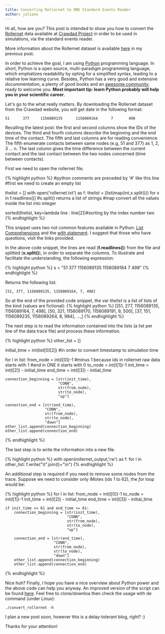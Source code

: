```yaml
---
title: Converting Rollernet to ONE Standard Events Reader
author: juliano
---
```


Hi all, how are you?
This post is intended to show you how to convert the [Rollernet](http://www-rp.lip6.fr/rollernet/en/index.html) data available at [Crawdad Project](http://crawdad.org/) in order to be used in simulations, via the standard events reader.

More information about the Rollernet dataset is available [here](../notes-on-traces-2-rollernet/) in my previous post.

In order to achieve the goal, I am using [Python](https://www.python.org/) programming language. In short, Python is a open source, multi-paradigm programming language, which emphatizes readability by opting for a simplified syntax, leading to a relative low learning curve. Besides, Python has a very good and extensive docummentation, a plenty of good books and an [awesome community](https://www.python.org/community/), ready to welcome you. **Most important tip: learn Python probably will help you in your scientific career**.

Let's go to the what really matters. By downloading the Rollernet dataset from the Crawdad website, you will get date in the following format:

    51      377     1156089135      1156089164      7       498

Recalling the latest post: the first and second columns show the IDs of the devices. The third and fourth columns describe the beginning and the end time of the contact. The fifth and last columns are for reading convenience. The fifth enumerate contacts between same nodes (e.g, 51 and 377) as 1, 2, 3 ... n. The last column gives the time difference between the current contact and the last contact between the two nodes concerned (time between contacts).

First we need to open the rollernet file.

{% highlight python %}
#python comments are preceded by '#' like this line
#first we need to create an empty list

thelist = []
with open('rollernet.txt') as f:
    thelist = [list(map(int,x.split())) for x in f.readlines()]
    #x.split() returns a list of strings
    #map convert all the values inside the list into integer

sorted(thelist, key=lambda line : line[2])#sorting by the index number two
{% endhighlight %}

This snippet uses two not common features available in Python: [List Comprehensions](https://docs.python.org/2/tutorial/datastructures.html#list-comprehensions) and the [with statement](https://docs.python.org/2/reference/compound_stmts.html#the-with-statement). I suggest that those who have questions, visit the links provided.

In the above code snippet, the lines are read (**f.readlines()**) from the file and splitted (**x.split()**), in order to separate the columns.
To illustrate and facilitate the understanding, the following expression:

{% highlight python %}
s = "51      377     1156089135      1156089164      7       498"
{% endhighlight %}

Returns the following list:

    [51, 377, 1156089135, 1156089164, 7, 498]

So at the end of the provided code snippet, the var *thelist* is a list of lists of the kind (values are fictional):
{% highlight python %}
    [[51, 277, 1156089135, 1156089164, 7, 498],
     [50, 321, 1156089170, 1156089191, 9, 500],
     [37, 151, 1156089235, 1156089264, 8, 984], ...,]
{% endhighlight %}

The next step is to read the information contained into the lists (a list per line of the data trace file) and process these information.

{% highlight python %}
other_list = []

initial_time = int(list[0][2]) #in order to convert timestamp to simulation time

for l in list:
    from_node = int(l[0])-1 #minus 1 because ids in rollernet raw data starts with 1 
                            #and in ONE it starts with 0
    to_node = int(l[1])-1
    init_time = int(l[2]) - initial_time
    end_time = int(l[3]) - initial_time

    connection_beginning = [str(init_time),
                            "CONN", 
                            str(from_node),
                            str(to_node),
                            "up"]

    connection_end = [str(end_time),
                      "CONN",
                      str(from_node),
                      str(to_node),
                      "down"]
    other_list.append(connection_beginning)
    other_list.append(connection_end)
{% endhighlight %}

The last step is to write the information into a new file.

{% highlight python %}
with open(rollernet_output,'rw') as f:
    for l in other_list:
        f.write("\t".join(l)+"\n")
{% endhighlight %}

An additional step is required if you need to remove some nodes from the trace. Suppose we need to consider only iMotes (ids 1 to 62), the *for* loop would be:

{% highlight python %}
for l in list:
    from_node = int(l[0])-1
    to_node = int(l[1])-1
    init_time = int(l[2]) - initial_time
    end_time = int(l[3]) - initial_time

    if init_time <= 61 and end_time <= 61:
        connection_beginning = [str(init_time), 
                                "CONN", 
                                str(from_node),
                                str(to_node),
                                "up"]

        connection_end = [str(end_time),
                          "CONN",
                          str(from_node),
                          str(to_node),
                          "down"]
        other_list.append(connection_beginning)
        other_list.append(connection_end)
{% endhighlight %}

Nice huh?
Finally, I hope you have a nice overview about Python power and the above code can help you anyway.
An improved version of the script can be found [here](http://github.com/julianofischer/dtnscripts). Feel free to clone/downloa then check the usage with de command (under Linux):

    ./convert_rollernet -h

I plan a new post soon, however this is a delay-tolerant blog, right? :)

Thanks for your attention!
